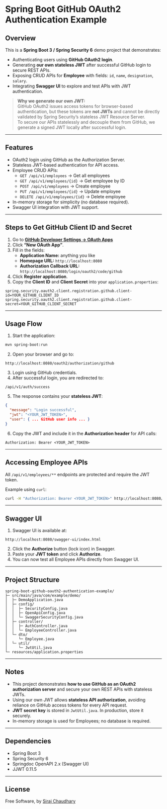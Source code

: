 # Spring Boot GitHub OAuth2 Authentication Example

## Overview

This is a **Spring Boot 3 / Spring Security 6** demo project that demonstrates:

- Authenticating users using **GitHub OAuth2 login**.
- Generating **our own stateless JWT** after successful GitHub login to secure REST APIs.
- Exposing CRUD APIs for **Employee** with fields: `id`, `name`, `designation`, `salary`.
- Integrating **Swagger UI** to explore and test APIs with JWT authentication.

> **Why we generate our own JWT:**  
> GitHub OAuth2 issues access tokens for browser-based authentication, but these tokens are **not JWTs** and cannot be directly validated by Spring Security’s stateless JWT Resource Server.  
> To secure our APIs statelessly and decouple them from GitHub, we generate a signed JWT locally after successful login.

---

## Features

- OAuth2 login using GitHub as the Authorization Server.
- Stateless JWT-based authentication for API access.
- Employee CRUD APIs:
  - `GET /api/v1/employees` → Get all employees
  - `GET /api/v1/employees/{id}` → Get employee by ID
  - `POST /api/v1/employees` → Create employee
  - `PUT /api/v1/employees/{id}` → Update employee
  - `DELETE /api/v1/employees/{id}` → Delete employee
- In-memory storage for simplicity (no database required).
- Swagger UI integration with JWT support.

---

## Steps to Get GitHub Client ID and Secret

1. Go to **[GitHub Developer Settings → OAuth Apps](https://github.com/settings/developers)**  
2. Click **“New OAuth App”**.  
3. Fill in the fields:
   - **Application Name:** anything you like  
   - **Homepage URL:** `http://localhost:8080`  
   - **Authorization Callback URL:** `http://localhost:8080/login/oauth2/code/github`  
4. Click **Register application**.  
5. Copy the **Client ID** and **Client Secret** into your `application.properties`:

```properties
spring.security.oauth2.client.registration.github.client-id=YOUR_GITHUB_CLIENT_ID
spring.security.oauth2.client.registration.github.client-secret=YOUR_GITHUB_CLIENT_SECRET
```

---

## Usage Flow

1. Start the application:

```bash
mvn spring-boot:run
```

2. Open your browser and go to:

```
http://localhost:8080/oauth2/authorization/github
```

3. Login using GitHub credentials.  
4. After successful login, you are redirected to:

```
/api/v1/auth/success
```

5. The response contains your **stateless JWT**:

```json
{
  "message": "Login successful",
  "jwt": "<YOUR_JWT_TOKEN>",
  "user": { ... GitHub user info ... }
}
```

6. Copy the JWT and include it in the **Authorization header** for API calls:

```
Authorization: Bearer <YOUR_JWT_TOKEN>
```

---

## Accessing Employee APIs

All `/api/v1/employees/**` endpoints are protected and require the JWT token.

Example using `curl`:

```bash
curl -H "Authorization: Bearer <YOUR_JWT_TOKEN>" http://localhost:8080/api/v1/employees
```

---

## Swagger UI

1. Swagger UI is available at:

```
http://localhost:8080/swagger-ui/index.html
```

2. Click the **Authorize** button (lock icon) in Swagger.  
3. Paste your **JWT token** and click **Authorize**.  
4. You can now test all Employee APIs directly from Swagger UI.

---

## Project Structure

```
spring-boot-github-oauth2-authentication-example/
├─ src/main/java/com/example/demo/
│  ├─ DemoApplication.java
│  ├─ config/
│  │  ├─ SecurityConfig.java
│  │  ├─ OpenApiConfig.java
│  │  └─ SwaggerSecurityConfig.java
│  ├─ controller/
│  │  ├─ AuthController.java
│  │  └─ EmployeeController.java
│  └─ dto/
│     └─ Employee.java
│  └─ util/
│     └─ JwtUtil.java
└─ resources/application.properties
```

---

## Notes

- This project demonstrates **how to use GitHub as an OAuth2 authorization server** and secure your own REST APIs with stateless JWTs.  
- Using our own JWT allows **stateless API authorization**, avoiding reliance on GitHub access tokens for every API request.
- **JWT secret key** is stored in `JwtUtil.java`. In production, store it securely.
- In-memory storage is used for Employees; no database is required.

---

## Dependencies

- Spring Boot 3  
- Spring Security 6  
- Springdoc OpenAPI 2.x (Swagger UI)  
- JJWT 0.11.5  

---

## License

Free Software, by [Siraj Chaudhary](https://www.linkedin.com/in/sirajchaudhary/) 
